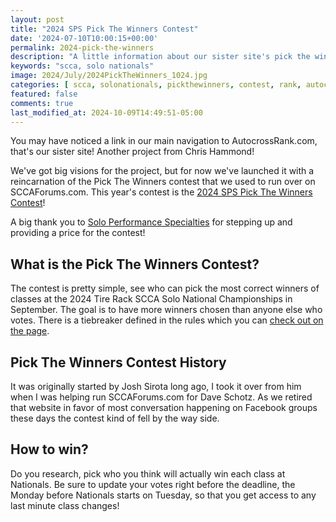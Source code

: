 ```yaml
---
layout: post
title: "2024 SPS Pick The Winners Contest"
date: '2024-07-10T10:00:15+00:00'
permalink: 2024-pick-the-winners
description: "A little information about our sister site's pick the winners contest"
keywords: "scca, solo nationals"
image: 2024/July/2024PickTheWinners_1024.jpg
categories: [ scca, solonationals, pickthewinners, contest, rank, autocrossrank ]
featured: false
comments: true
last_modified_at: 2024-10-09T14:49:51-05:00
---
```

You may have noticed a link in our main navigation to AutocrossRank.com, that's our sister site! Another project from Chris Hammond!

We've got big visions for the project, but for now we've launched it with a reincarnation of the Pick The Winners contest that we used to run over on SCCAForums.com. This year's contest is the [2024 SPS Pick The Winners Contest](https://www.autocrossrank.com/pick-the-winners/2024-solo-nationals)!

A big thank you to [Solo Performance Specialties](https://www.soloperformance.com/) for stepping up and providing a price for the contest! 

## What is the Pick The Winners Contest?
The contest is pretty simple, see who can pick the most correct winners of classes at the 2024 Tire Rack SCCA Solo National Championships in September. The goal is to have more winners chosen than anyone else who votes. There is a tiebreaker defined in the rules which you can [check out on the page](https://www.autocrossrank.com/pick-the-winners/2024-solo-nationals).

## Pick The Winners Contest History

It was originally started by Josh Sirota long ago, I took it over from him when I was helping run SCCAForums.com for Dave Schotz. As we retired that website in favor of most conversation happening on Facebook groups these days the contest kind of fell by the way side. 

## How to win?
Do you research, pick who you think will actually win each class at Nationals. Be sure to update your votes right before the deadline, the Monday before Nationals starts on Tuesday, so that you get access to any last minute class changes!

